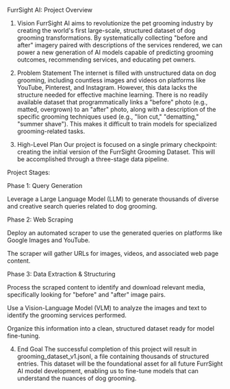 FurrSight AI: Project Overview
1. Vision
FurrSight AI aims to revolutionize the pet grooming industry by creating the world's first large-scale, structured dataset of dog grooming transformations. By systematically collecting "before and after" imagery paired with descriptions of the services rendered, we can power a new generation of AI models capable of predicting grooming outcomes, recommending services, and educating pet owners.

2. Problem Statement
The internet is filled with unstructured data on dog grooming, including countless images and videos on platforms like YouTube, Pinterest, and Instagram. However, this data lacks the structure needed for effective machine learning. There is no readily available dataset that programmatically links a "before" photo (e.g., matted, overgrown) to an "after" photo, along with a description of the specific grooming techniques used (e.g., "lion cut," "dematting," "summer shave"). This makes it difficult to train models for specialized grooming-related tasks.

3. High-Level Plan
Our project is focused on a single primary checkpoint: creating the initial version of the FurrSight Grooming Dataset. This will be accomplished through a three-stage data pipeline.

Project Stages:

Phase 1: Query Generation

Leverage a Large Language Model (LLM) to generate thousands of diverse and creative search queries related to dog grooming.

Phase 2: Web Scraping

Deploy an automated scraper to use the generated queries on platforms like Google Images and YouTube.

The scraper will gather URLs for images, videos, and associated web page content.

Phase 3: Data Extraction & Structuring

Process the scraped content to identify and download relevant media, specifically looking for "before" and "after" image pairs.

Use a Vision-Language Model (VLM) to analyze the images and text to identify the grooming services performed.

Organize this information into a clean, structured dataset ready for model fine-tuning.

4. End Goal
The successful completion of this project will result in grooming_dataset_v1.jsonl, a file containing thousands of structured entries. This dataset will be the foundational asset for all future FurrSight AI model development, enabling us to fine-tune models that can understand the nuances of dog grooming.


